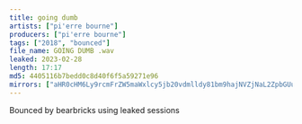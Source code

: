```yaml
---
title: going dumb
artists: ["pi'erre bourne"]
producers: ["pi'erre bourne"]
tags: ["2018", "bounced"]
file_name: GOING DUMB .wav
leaked: 2023-02-28
length: 17:17
md5: 4405116b7bedd0c8d40f6f5a59271e96
mirrors: ["aHR0cHM6Ly9rcmFrZW5maWxlcy5jb20vdmlldy81bm9hajNVZjNaL2ZpbGUuaHRtbA=="]
---
```

Bounced by bearbricks using leaked sessions
